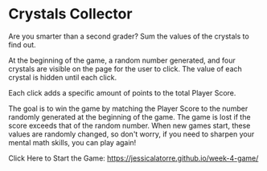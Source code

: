# Crystals Collector
Are you smarter than a second grader? Sum the values of the crystals to find out.

At the beginning of the game, a random number generated, and four crystals are visible on the page for the user to click. The value of each crystal is hidden until each click.

Each click adds a specific amount of points to the total Player Score.

The goal is to win the game by matching the Player Score to the number randomly generated at the beginning of the game. The game is lost if the score exceeds that of the random number. When new games start, these values are randomly changed, so don't worry, if you need to sharpen your mental math skills, you can play again! 

Click Here to Start the Game:
https://jessicalatorre.github.io/week-4-game/
